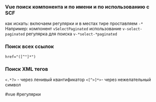 ### Vue поиск компонента и по имени и по использованию с SCF
как искать: включаем регулярки и в местах тире проставляем `-*`
Например:
компонент `vSelectPaginated` 
использование `v-select-paginated`
регулярка для поиска `v-*select-*paginated`

### Поиск всех ссылок
`href="([^"]*")`

### Поиск XML тегов
`<.*?>` - через ленивый квантификатор
`<[^>]*>`- через нежелательный символ



#vue #регулярки 